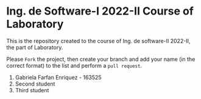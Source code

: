 # Ing. de Software-I 2022-II Course of Laboratory

This is the repository created to the course of Ing. de software-II 2022-II, the part of Laboratory.

Please `Fork` the project, then create your branch and add your name (in the correct format) to the list and perform a `pull request`.

<ol>
  <li>Gabriela Farfan Enriquez - 163525</li>
  <li>Second student</li>
  <li>Third student</li>
</ol>
